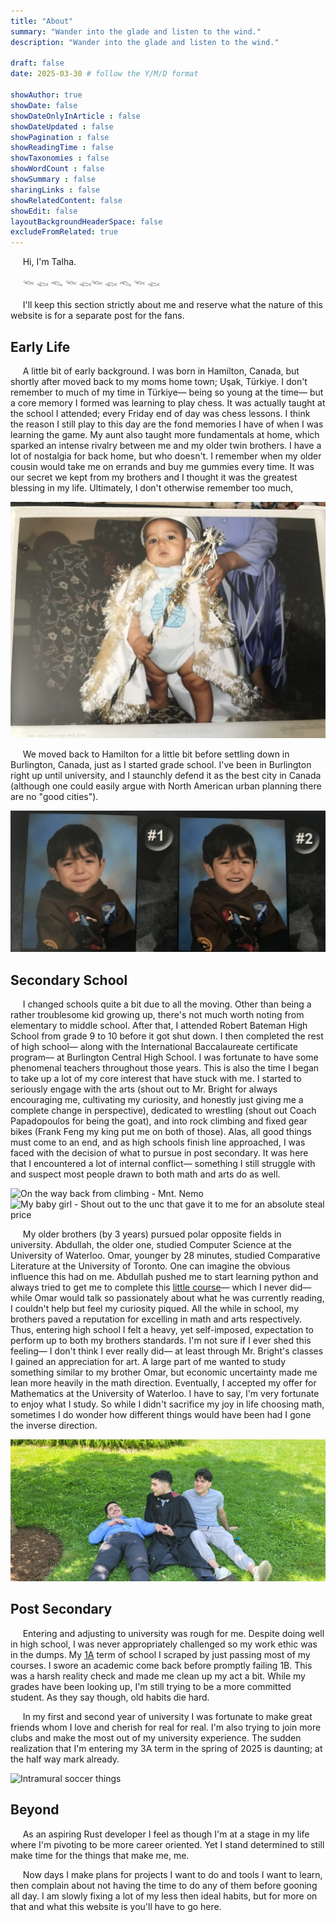 ```yaml
---
title: "About"
summary: "Wander into the glade and listen to the wind."
description: "Wander into the glade and listen to the wind."

draft: false
date: 2025-03-30 # follow the Y/M/D format 

showAuthor: true 
showDate: false
showDateOnlyInArticle : false
showDateUpdated : false
showPagination : false
showReadingTime : false
showTaxonomies : false 
showWordCount : false
showSummary : false
sharingLinks : false
showRelatedContent: false
showEdit: false
layoutBackgroundHeaderSpace: false
excludeFromRelated: true
---
```


&nbsp;&nbsp;&nbsp;&nbsp; Hi, I'm Talha.

&nbsp;&nbsp;&nbsp;&nbsp; 𓆝 𓆟 𓆞 𓆝 𓆟𓆝 𓆟 𓆞 𓆝 𓆟

&nbsp;&nbsp;&nbsp;&nbsp; I'll keep this section strictly about me and reserve what the nature of this website is for a separate post for the fans.

## Early Life

&nbsp;&nbsp;&nbsp;&nbsp; A little bit of early background. I was born in Hamilton, Canada, but shortly after moved back to my moms home town; Uşak, Türkiye. I don't remember to much of my time in Türkiye— being so young at the time— but a core memory I formed was learning to play chess. It was actually taught at the school I attended; every Friday end of day was chess lessons. I think the reason I still play to this day are the fond memories I have of when I was learning the game. My aunt also taught more fundamentals at home, which sparked an intense rivalry between me and my older twin brothers. I have a lot of nostalgia for back home, but who doesn't. I remember when my older cousin would take me on errands and buy me gummies every time. It was our secret we kept from my brothers and I thought it was the greatest blessing in my life. Ultimately, I don't otherwise remember too much, 

![](img/tur.jpg "A young king in the motherland")

&nbsp;&nbsp;&nbsp;&nbsp; We moved back to Hamilton for a little bit before settling down in Burlington, Canada, just as I started grade school. I've been in Burlington right up until university, and I staunchly defend it as the best city in Canada \(although one could easily argue with North American urban planning there are no "good cities"\). 

![](img/sk.jpg "Me at Templemead Elementary School")

## Secondary School 

&nbsp;&nbsp;&nbsp;&nbsp; I changed schools quite a bit due to all the moving. Other than being a rather troublesome kid growing up, there's not much worth noting from elementary to middle school. After that, I attended Robert Bateman High School from grade 9 to 10 before it got shut down. I then completed the rest of high school— along with the International Baccalaureate certificate program— at Burlington Central High School. I was fortunate to have some phenomenal teachers throughout those years. This is also the time I began to take up a lot of my core interest that have stuck with me. I started to seriously engage with the arts \(shout out to Mr. Bright for always encouraging me, cultivating my curiosity, and honestly just giving me a complete change in perspective\), dedicated to wrestling \(shout out Coach Papadopoulos for being the goat\), and into rock climbing and fixed gear bikes \(Frank Feng my king put me on both of those\). Alas, all good things must come to an end, and as high schools finish line approached, I was faced with the decision of what to pursue in post secondary. It was here that I encountered a lot of internal conflict— something I still struggle with and suspect most people drawn to both math and arts do as well.

![](img/climb.jpg "On the way back from climbing - Mnt. Nemo")
![](img/bike.jpg "My baby girl - Shout out to the unc that gave it to me for an absolute steal price")

&nbsp;&nbsp;&nbsp;&nbsp; My older brothers \(by 3 years\) pursued polar opposite fields in university. Abdullah, the older one, studied Computer Science at the University of Waterloo. Omar, younger by 28 minutes, studied Comparative Literature at the University of Toronto. One can imagine the obvious influence this had on me. Abdullah pushed me to start learning python and always tried to get me to complete this [little course](https://cscircles.cemc.uwaterloo.ca/)— which I never did— while Omar would talk so passionately about what he was currently reading, I couldn't help but feel my curiosity piqued. All the while in school, my brothers paved a reputation for excelling in math and arts respectively. Thus, entering high school I felt a heavy, yet self-imposed, expectation to perform up to both my brothers standards. I'm not sure if I ever shed this feeling— I don't think I ever really did— at least through Mr. Bright's classes I gained an appreciation for art. A large part of me wanted to study something similar to my brother Omar, but economic uncertainty made me lean more heavily in the math direction. Eventually, I accepted my offer for Mathematics at the University of Waterloo. I have to say, I'm very fortunate to enjoy what I study. So while I didn't sacrifice my joy in life choosing math, sometimes I do wonder how different things would have been had I gone the inverse direction.

![](img/brothers.jpg "The three stooges - Omar (left) Abdullah (middle) Me (right)")

## Post Secondary

&nbsp;&nbsp;&nbsp;&nbsp; Entering and adjusting to university was rough for me. Despite doing well in high school, I was never appropriately challenged so my work ethic was in the dumps. My [1A](https://uwaterloo.ca/future-students/welcome/campus-lingo) term of school I scraped by just passing most of my courses. I swore an academic come back before promptly failing 1B. This was a harsh reality check and made me clean up my act a bit. While my grades have been looking up, I'm still trying to be a more committed student. As they say though, old habits die hard.

&nbsp;&nbsp;&nbsp;&nbsp; In my first and second year of university I was fortunate to make great friends whom I love and cherish for real for real. I'm also trying to join more clubs and make the most out of my university experience. The sudden realization that I'm entering my 3A term in the spring of 2025 is daunting; at the half way mark already.

![](img/soccer.jpg "Intramural soccer things")

## Beyond 

&nbsp;&nbsp;&nbsp;&nbsp; As an aspiring Rust developer I feel as though I'm at a stage in my life where I'm pivoting to be more career oriented. Yet I stand determined to still make time for the things that make me, me.

&nbsp;&nbsp;&nbsp;&nbsp; Now days I make plans for projects I want to do and tools I want to learn, then complain about not having the time to do any of them before gooning all day. I am slowly fixing a lot of my less then ideal habits, but for more on that and what this website is you'll have to go here.
